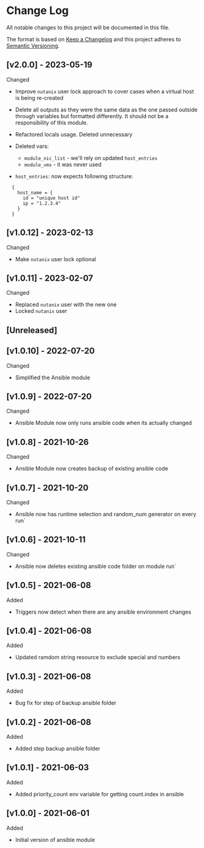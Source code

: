 # Change Log

All notable changes to this project will be documented in this file.

The format is based on [Keep a Changelog](http://keepachangelog.com/) and this
project adheres to [Semantic Versioning](http://semver.org/).

<a name="v2.0.0"></a>
## [v2.0.0] - 2023-05-19
Changed
- Improve `nutanix` user lock approach to cover cases when a virtual host is being re-created
- Delete all outputs as they were the same data as the one passed outside through variables but formatted differently. It should not be a responsibility of this module.
- Refactored locals usage. Deleted unnecessary
- Deleted vars:
  - `module_nic_list` - we'll rely on updated `host_entries`
  - `module_vms` - it was never used

- `host_entries`: now expects following structure:
```
  {
    host_name = {
      id = "unique host id"
      ip = "1.2.3.4"
    }
  }
```

<a name="v1.0.12"></a>
## [v1.0.12] - 2023-02-13
Changed
- Make `nutanix` user lock optional

<a name="v1.0.11"></a>
## [v1.0.11] - 2023-02-07
Changed
- Replaced `nutanix` user with the new one
- Locked `nutanix` user

<a name="unreleased"></a>
## [Unreleased]

<a name="v1.0.10"></a>
## [v1.0.10] - 2022-07-20
Changed
- Simplified the Ansible module

<a name="v1.0.9"></a>
## [v1.0.9] - 2022-07-20
Changed
- Ansible Module now only runs ansible code when its actually changed

<a name="v1.0.8"></a>
## [v1.0.8] - 2021-10-26
Changed
- Ansible Module now creates backup of existing ansible code

<a name="v1.0.7"></a>
## [v1.0.7] - 2021-10-20
Changed
- Ansible now has runtime selection and random_num generator on every run`

<a name="v1.0.6"></a>
## [v1.0.6] - 2021-10-11
Changed
- Ansible now deletes existing ansible code folder on module run`

<a name="v1.0.5"></a>
## [v1.0.5] - 2021-06-08
Added
- Triggers now detect when there are any ansible environment changes

<a name="v1.0.4"></a>
## [v1.0.4] - 2021-06-08
Added
- Updated ramdom string resource to exclude special and numbers

<a name="v1.0.3"></a>

## [v1.0.3] - 2021-06-08

Added
- Bug fix for step of backup ansible folder

<a name="v1.0.2"></a>
## [v1.0.2] - 2021-06-08

Added
- Added step backup ansible folder

<a name="v1.0.1"></a>
## [v1.0.1] - 2021-06-03

Added
- Added priority_count env variable for getting count.index in ansible

<a name="v1.0.0"></a>
## [v1.0.0] - 2021-06-01

Added
- Initial version of ansible module
